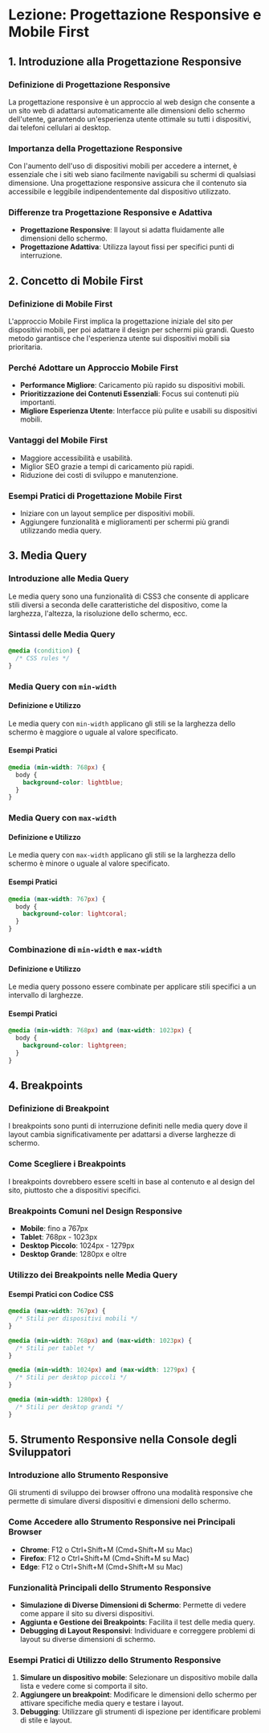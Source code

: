 # Lezione: Progettazione Responsive e Mobile First

## 1. Introduzione alla Progettazione Responsive

### Definizione di Progettazione Responsive
La progettazione responsive è un approccio al web design che consente a un sito web di adattarsi automaticamente alle dimensioni dello schermo dell'utente, garantendo un'esperienza utente ottimale su tutti i dispositivi, dai telefoni cellulari ai desktop.

### Importanza della Progettazione Responsive
Con l'aumento dell'uso di dispositivi mobili per accedere a internet, è essenziale che i siti web siano facilmente navigabili su schermi di qualsiasi dimensione. Una progettazione responsive assicura che il contenuto sia accessibile e leggibile indipendentemente dal dispositivo utilizzato.

### Differenze tra Progettazione Responsive e Adattiva
- **Progettazione Responsive**: Il layout si adatta fluidamente alle dimensioni dello schermo.
- **Progettazione Adattiva**: Utilizza layout fissi per specifici punti di interruzione.

## 2. Concetto di Mobile First

### Definizione di Mobile First
L'approccio Mobile First implica la progettazione iniziale del sito per dispositivi mobili, per poi adattare il design per schermi più grandi. Questo metodo garantisce che l'esperienza utente sui dispositivi mobili sia prioritaria.

### Perché Adottare un Approccio Mobile First
- **Performance Migliore**: Caricamento più rapido su dispositivi mobili.
- **Prioritizzazione dei Contenuti Essenziali**: Focus sui contenuti più importanti.
- **Migliore Esperienza Utente**: Interfacce più pulite e usabili su dispositivi mobili.

### Vantaggi del Mobile First
- Maggiore accessibilità e usabilità.
- Miglior SEO grazie a tempi di caricamento più rapidi.
- Riduzione dei costi di sviluppo e manutenzione.

### Esempi Pratici di Progettazione Mobile First
- Iniziare con un layout semplice per dispositivi mobili.
- Aggiungere funzionalità e miglioramenti per schermi più grandi utilizzando media query.

## 3. Media Query

### Introduzione alle Media Query
Le media query sono una funzionalità di CSS3 che consente di applicare stili diversi a seconda delle caratteristiche del dispositivo, come la larghezza, l'altezza, la risoluzione dello schermo, ecc.

### Sintassi delle Media Query
```css
@media (condition) {
  /* CSS rules */
}
```

### Media Query con `min-width`
#### Definizione e Utilizzo
Le media query con `min-width` applicano gli stili se la larghezza dello schermo è maggiore o uguale al valore specificato.

#### Esempi Pratici
```css
@media (min-width: 768px) {
  body {
    background-color: lightblue;
  }
}
```

### Media Query con `max-width`
#### Definizione e Utilizzo
Le media query con `max-width` applicano gli stili se la larghezza dello schermo è minore o uguale al valore specificato.

#### Esempi Pratici
```css
@media (max-width: 767px) {
  body {
    background-color: lightcoral;
  }
}
```

### Combinazione di `min-width` e `max-width`
#### Definizione e Utilizzo
Le media query possono essere combinate per applicare stili specifici a un intervallo di larghezze.

#### Esempi Pratici
```css
@media (min-width: 768px) and (max-width: 1023px) {
  body {
    background-color: lightgreen;
  }
}
```

## 4. Breakpoints

### Definizione di Breakpoint
I breakpoints sono punti di interruzione definiti nelle media query dove il layout cambia significativamente per adattarsi a diverse larghezze di schermo.

### Come Scegliere i Breakpoints
I breakpoints dovrebbero essere scelti in base al contenuto e al design del sito, piuttosto che a dispositivi specifici.

### Breakpoints Comuni nel Design Responsive
- **Mobile**: fino a 767px
- **Tablet**: 768px - 1023px
- **Desktop Piccolo**: 1024px - 1279px
- **Desktop Grande**: 1280px e oltre

### Utilizzo dei Breakpoints nelle Media Query
#### Esempi Pratici con Codice CSS
```css
@media (max-width: 767px) {
  /* Stili per dispositivi mobili */
}

@media (min-width: 768px) and (max-width: 1023px) {
  /* Stili per tablet */
}

@media (min-width: 1024px) and (max-width: 1279px) {
  /* Stili per desktop piccoli */
}

@media (min-width: 1280px) {
  /* Stili per desktop grandi */
}
```

## 5. Strumento Responsive nella Console degli Sviluppatori

### Introduzione allo Strumento Responsive
Gli strumenti di sviluppo dei browser offrono una modalità responsive che permette di simulare diversi dispositivi e dimensioni dello schermo.

### Come Accedere allo Strumento Responsive nei Principali Browser
- **Chrome**: F12 o Ctrl+Shift+M (Cmd+Shift+M su Mac)
- **Firefox**: F12 o Ctrl+Shift+M (Cmd+Shift+M su Mac)
- **Edge**: F12 o Ctrl+Shift+M (Cmd+Shift+M su Mac)

### Funzionalità Principali dello Strumento Responsive
- **Simulazione di Diverse Dimensioni di Schermo**: Permette di vedere come appare il sito su diversi dispositivi.
- **Aggiunta e Gestione dei Breakpoints**: Facilita il test delle media query.
- **Debugging di Layout Responsivi**: Individuare e correggere problemi di layout su diverse dimensioni di schermo.

### Esempi Pratici di Utilizzo dello Strumento Responsive
1. **Simulare un dispositivo mobile**: Selezionare un dispositivo mobile dalla lista e vedere come si comporta il sito.
2. **Aggiungere un breakpoint**: Modificare le dimensioni dello schermo per attivare specifiche media query e testare i layout.
3. **Debugging**: Utilizzare gli strumenti di ispezione per identificare problemi di stile e layout.
